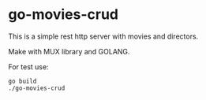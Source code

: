 # go-movies-crud

This is a simple rest http server with movies and directors.

Make with MUX library and GOLANG.

For test use:
```
go build
./go-movies-crud 
```
